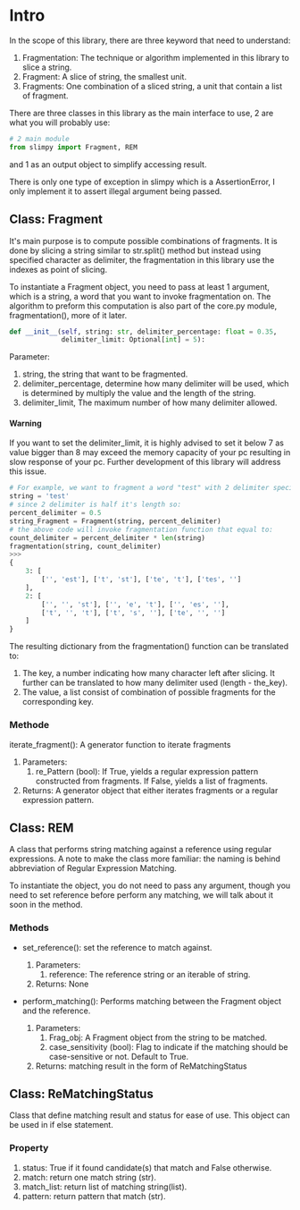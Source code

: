 # Intro
In the scope of this library, there are three keyword that need to understand:
1. Fragmentation: The technique or algorithm implemented in this library to slice a string.
2. Fragment: A slice of string, the smallest unit.
3. Fragments: One combination of a sliced string, a unit that contain a list of fragment.

There are three classes in this library as the main interface to use, 2 are what you will probably
use: 
```python
# 2 main module
from slimpy import Fragment, REM
```
and 1 as an output object to simplify accessing result.

There is only one type of exception in slimpy which is a AssertionError, I only implement it to 
assert illegal argument being passed.

## Class: Fragment
It's main purpose is to compute possible combinations of fragments. It is done by slicing a string 
similar to str.split() method but instead using specified character as delimiter, the fragmentation in
this library use the indexes as point of slicing.

To instantiate a Fragment object, you need to pass at least 1 argument, which is a string,
a word that you want to invoke fragmentation on. The algorithm to preform this computation is also part
of the core.py module, fragmentation(), more of it later.
```python
def __init__(self, string: str, delimiter_percentage: float = 0.35, 
             delimiter_limit: Optional[int] = 5):
```
Parameter:
1. string, the string that want to be fragmented.
2. delimiter_percentage, determine how many delimiter will be used, which is determined by multiply the value and 
the length of the string.
3. delimiter_limit, The maximum number of how many delimiter allowed.

#### Warning
If you want to set the delimiter_limit, it is highly advised to set it below 7 as value bigger than 8 may exceed the memory 
capacity of your pc resulting in slow response of your pc. Further development of this library will
address this issue.

```python
# For example, we want to fragment a word "test" with 2 delimiter specification,
string = 'test'
# since 2 delimiter is half it's length so:
percent_delimiter = 0.5
string_Fragment = Fragment(string, percent_delimiter)
# the above code will invoke fragmentation function that equal to:
count_delimiter = percent_delimiter * len(string)
fragmentation(string, count_delimiter)
>>>
{
    3: [
        ['', 'est'], ['t', 'st'], ['te', 't'], ['tes', '']
    ],
    2: [
        ['', '', 'st'], ['', 'e', 't'], ['', 'es', ''],
        ['t', '', 't'], ['t', 's', ''], ['te', '', '']
    ]
}
```
The resulting dictionary from the fragmentation() function can be translated to:
1. The key, a number indicating how many character left after slicing. It further can be translated to 
how many delimiter used (length - the_key).
2. The value, a list consist of combination of possible fragments for the corresponding key.

### Methode
iterate_fragment(): A generator function to iterate fragments
1. Parameters:
   1. re_Pattern (bool): If True, yields a regular expression pattern constructed from fragments. 
   If False, yields a list of fragments.
2. Returns: A generator object that either iterates fragments or a regular expression pattern.

## Class: REM
A class that performs string matching against a reference using regular expressions. A note to make
the class more familiar: the naming is behind abbreviation of Regular Expression Matching.

To instantiate the object, you do not need to pass any argument, though you need to set reference
before perform any matching, we will talk about it soon in the method.

### Methods
- set_reference(): set the reference to match against.
  1. Parameters:
     1. reference: The reference string or an iterable of string. 
  2. Returns: None


- perform_matching(): Performs matching between the Fragment object and the reference.
  1. Parameters:
     1. Frag_obj: A Fragment object from the string to be matched.
     2. case_sensitivity (bool): Flag to indicate if the matching should be 
     case-sensitive or not. Default to True.
  2. Returns: matching result in the form of ReMatchingStatus

## Class: ReMatchingStatus
Class that define matching result and status for ease of use. This object can be used in if else statement.

### Property
1. status: True if it found candidate(s) that match and False otherwise.
2. match: return one match string (str).
3. match_list: return list of matching string(list).
4. pattern: return pattern that match (str).
